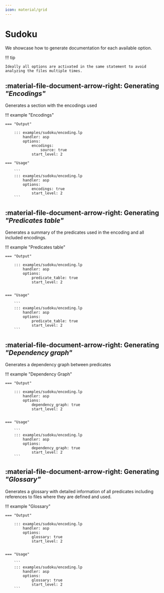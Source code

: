 ```yaml
---
icon: material/grid
---
```


# Sudoku

We showcase how to generate documentation for each available option.

!!! tip

    Ideally all options are activated in the same statement to avoid
    analyzing the files multiple times.


## :material-file-document-arrow-right: Generating *"Encodings"*

Generates a section with the encodings used

!!! example "Encodings"

    === "Output"

        ::: examples/sudoku/encoding.lp
            handler: asp
            options:
                encodings:
                    source: true
                start_level: 2

    === "Usage"

        ```
        ::: examples/sudoku/encoding.lp
            handler: asp
            options:
                encodings: true
                start_level: 2
        ```

## :material-file-document-arrow-right: Generating *"Predicates table"*

Generates a summary of the predicates used in the encoding and all included encodings.

!!! example "Predicates table"

    === "Output"

        ::: examples/sudoku/encoding.lp
            handler: asp
            options:
                predicate_table: true
                start_level: 2


    === "Usage"

        ```
        ::: examples/sudoku/encoding.lp
            handler: asp
            options:
                predicate_table: true
                start_level: 2
        ```

## :material-file-document-arrow-right: Generating *"Dependency graph"*

Generates a dependency graph between predicates

!!! example "Dependency Graph"

    === "Output"

        ::: examples/sudoku/encoding.lp
            handler: asp
            options:
                dependency_graph: true
                start_level: 2


    === "Usage"

        ```
        ::: examples/sudoku/encoding.lp
            handler: asp
            options:
                dependency_graph: true
                start_level: 2
        ```


## :material-file-document-arrow-right: Generating *"Glossary"*

Generates a glossary with detailed information of all predicates including references to files where they are defined and used.

!!! example "Glossary"

    === "Output"

        ::: examples/sudoku/encoding.lp
            handler: asp
            options:
                glossary: true
                start_level: 2


    === "Usage"

        ```
        ::: examples/sudoku/encoding.lp
            handler: asp
            options:
                glossary: true
                start_level: 2
        ```
